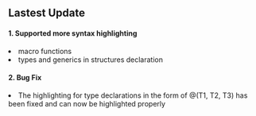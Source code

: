 ## Lastest Update
#### 1. Supported more syntax highlighting
<li>macro functions</li>
<li>types and generics in structures declaration</li>

#### 2. Bug Fix
<li>The highlighting for type declarations in the form of @(T1, T2, T3) has been fixed and can now be highlighted properly</li>